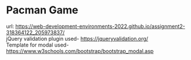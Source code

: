 # Pacman Game
url: https://web-development-environments-2022.github.io/assignment2-318364122_205973837/ 
<br />
jQuery validation plugin used- https://jqueryvalidation.org/
<br />
Template for modal used- https://www.w3schools.com/bootstrap/bootstrap_modal.asp
